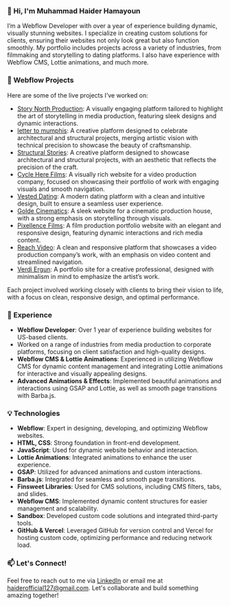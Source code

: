 ### 👋 Hi, I'm Muhammad Haider Hamayoun

I’m a Webflow Developer with over a year of experience building dynamic, visually stunning websites. I specialize in creating custom solutions for clients, ensuring their websites not only look great but also function smoothly. My portfolio includes projects across a variety of industries, from filmmaking and storytelling to dating platforms. I also have experience with Webflow CMS, Lottie animations, and much more.

### 🚀 Webflow Projects

Here are some of the live projects I’ve worked on:
- [Story North Production](https://storynorth.webflow.io/): A visually engaging platform tailored to highlight the art of storytelling in media production, featuring sleek designs and dynamic interactions.
- [letter to mumphis](https://letter-to-mumphis.webflow.io/): A creative platform designed to celebrate architectural and structural projects, merging artistic vision with technical precision to showcase the beauty of craftsmanship.
- [Structural Stories](https://www.structuralstories.com/): A creative platform designed to showcase architectural and structural projects, with an aesthetic that reflects the precision of the craft.
- [Cycle Here Films](https://www.cycleherefilms.com/): A visually rich website for a video production company, focused on showcasing their portfolio of work with engaging visuals and smooth navigation.
- [Vested Dating](https://www.vesteddating.com/): A modern dating platform with a clean and intuitive design, built to ensure a seamless user experience.
- [Golde Cinematics](https://www.goldecinematics.com/): A sleek website for a cinematic production house, with a strong emphasis on storytelling through visuals.
- [Pixellence Films](https://www.pixellencefilms.com/): A film production portfolio website with an elegant and responsive design, featuring dynamic interactions and rich media content.
- [Reach Video](https://reachvideo.co.uk/): A clean and responsive platform that showcases a video production company’s work, with an emphasis on video content and streamlined navigation.
- [Verdi Ergun](https://verdi-erul-ergun.webflow.io/): A portfolio site for a creative professional, designed with minimalism in mind to emphasize the artist’s work.

Each project involved working closely with clients to bring their vision to life, with a focus on clean, responsive design, and optimal performance.

### 💼 Experience

- **Webflow Developer**: Over 1 year of experience building websites for US-based clients.
- Worked on a range of industries from media production to corporate platforms, focusing on client satisfaction and high-quality designs.
- **Webflow CMS & Lottie Animations**: Experienced in utilizing Webflow CMS for dynamic content management and integrating Lottie animations for interactive and visually appealing designs.
- **Advanced Animations & Effects**: Implemented beautiful animations and interactions using GSAP and Lottie, as well as smooth page transitions with Barba.js.

### 💡 Technologies

- **Webflow**: Expert in designing, developing, and optimizing Webflow websites.
- **HTML, CSS**: Strong foundation in front-end development.
- **JavaScript**: Used for dynamic website behavior and interaction.
- **Lottie Animations**: Integrated animations to enhance the user experience.
- **GSAP**: Utilized for advanced animations and custom interactions.
- **Barba.js**: Integrated for seamless and smooth page transitions.
- **Finsweet Libraries**: Used for CMS solutions, including CMS filters, tabs, and slides.
- **Webflow CMS**: Implemented dynamic content structures for easier management and scalability.
- **Sandbox**: Developed custom code solutions and integrated third-party tools.
- **GitHub & Vercel**: Leveraged GitHub for version control and Vercel for hosting custom code, optimizing performance and reducing network load.

### 📫 Let's Connect!

Feel free to reach out to me via [LinkedIn](https://www.linkedin.com/in/haiderhamayoun/) or email me at haiderofficial127@gmail.com. Let's collaborate and build something amazing together!
